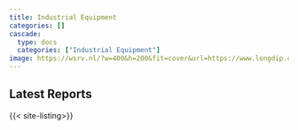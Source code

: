 ```yaml
---
title: Industrial Equipment
categories: []
cascade:
  type: docs
  categories: ["Industrial Equipment"]
image: https://wsrv.nl/?w=400&h=200&fit=cover&url=https://www.longdip.com/proimages/sr/pd/big/LGTM-6191-01.jpg
---
```


## Latest Reports

{{< site-listing>}}